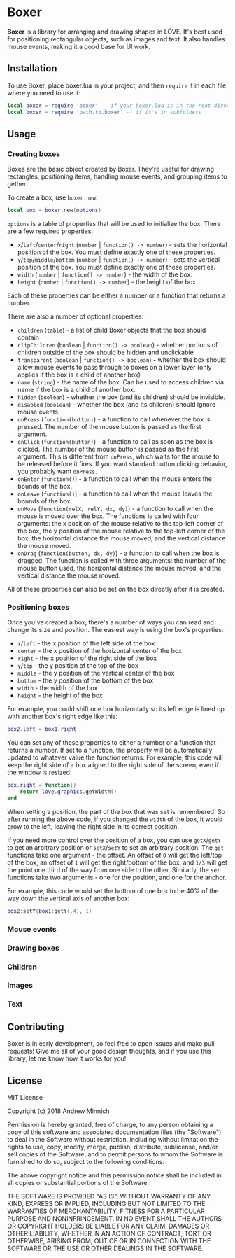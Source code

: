 Boxer
=====

**Boxer** is a library for arranging and drawing shapes in LÖVE. It's best used for positioning rectangular objects, such as images and text. It also handles mouse events, making it a good base for UI work.

Installation
------------
To use Boxer, place boxer.lua in your project, and then `require` it in each file where you need to use it:

```lua
local boxer = require 'boxer' -- if your boxer.lua is in the root directory
local boxer = require 'path.to.boxer' -- if it's in subfolders
```

Usage
-----

### Creating boxes

Boxes are the basic object created by Boxer. They're useful for drawing rectangles, positioning items, handling mouse events, and grouping items to gether.

To create a box, use `boxer.new`:

```lua
local box = boxer.new(options)
```

`options` is a table of properties that will be used to initialize the box. There are a few required properties:
- `x`/`left`/`center`/`right` (`number` | `function() -> number`) - sets the horizontal position of the box. You must define exactly one of these properties.
- `y`/`top`/`middle`/`bottom` (`number` | `function() -> number`) - sets the vertical position of the box. You must define exactly one of these properties.
- `width` (`number` | `function() -> number`) - the width of the box.
- `height` (`number` | `function() -> number`) - the height of the box.

Each of these properties can be either a number or a function that returns a number.

There are also a number of optional properties:
- `children` (`table`) - a list of child Boxer objects that the box should contain
- `clipChildren` (`boolean` | `function() -> boolean`) - whether portions of children outside of the box should be hidden and unclickable
- `transparent` (`boolean` | `function() -> boolean`) - whether the box should allow mouse events to pass through to boxes on a lower layer (only applies if the box is a child of another box)
- `name` (`string`) - the name of the box. Can be used to access children via name if the box is a child of another box.
- `hidden` (`boolean`) - whether the box (and its children) should be invisible.
- `disabled` (`boolean`) - whether the box (and its children) should ignore mouse events.
- `onPress` (`function(button)`) - a function to call whenever the box is pressed. The number of the mouse button is passed as the first argument.
- `onClick` (`function(button)`) - a function to call as soon as the box is clicked. The number of the mouse button is passed as the first argument. This is different from `onPress`, which waits for the mouse to be released before it fires. If you want standard button clicking behavior, you probably want `onPress`.
- `onEnter` (`function()`) - a function to call when the mouse enters the bounds of the box.
- `onLeave` (`function()`) - a function to call when the mouse leaves the bounds of the box.
- `onMove` (`function(relX, relY, dx, dy)`) - a function to call when the mouse is moved over the box. The functions is called with four arguments: the x position of the mouse relative to the top-left corner of the box, the y position of the mouse relative to the top-left corner of the box, the horizontal distance the mouse moved, and the vertical distance the mouse moved.
- `onDrag` (`function(button, dx, dy)`) - a function to call when the box is dragged. The function is called with three arguments: the number of the mouse button used, the horizontal distance the mouse moved, and the vertical distance the mouse moved.

All of these properties can also be set on the box directly after it is created.

### Positioning boxes

Once you've created a box, there's a number of ways you can read and change its size and position. The easiest way is using the box's properties:
- `x`/`left` - the x position of the left side of the box
- `center` - the x position of the horizontal center of the box
- `right` - the x position of the right side of the box
- `y`/`top` - the y position of the top of the box
- `middle` - the y position of the vertical center of the box
- `bottom` - the y position of the bottom of the box
- `width` - the width of the box
- `height` - the height of the box

For example, you could shift one box horizontally so its left edge is lined up with another box's right edge like this:

```lua
box2.left = box1.right
```

You can set any of these properties to either a number or a function that returns a number. If set to a function, the property will be automatically updated to whatever value the function returns. For example, this code will keep the right side of a box aligned to the right side of the screen, even if the window is resized:

```lua
box.right = function()
	return love.graphics.getWidth()
end
```

When setting a position, the part of the box that was set is remembered. So after running the above code, if you changed the `width` of the box, it would grow to the left, leaving the right side in its correct position.

If you need more control over the position of a box, you can use `getX`/`getY` to get an arbitrary position or `setX`/`setY` to set an arbitrary position. The `get` functions take one argument - the offset. An offset of `0` will get the left/top of the box, an offset of `1` will get the right/bottom of the box, and `1/3` will get the point one third of the way from one side to the other. Similarly, the `set` functions take two arguments - one for the position, and one for the anchor.

For example, this code would set the bottom of one box to be 40% of the way down the vertical axis of another box:

```lua
box2:setY(box1:getY(.4), 1)
```

### Mouse events

### Drawing boxes

### Children

### Images

### Text

Contributing
------------
Boxer is in early development, so feel free to open issues and make pull requests! Give me all of your good design thoughts, and if you use this library, let me know how it works for you!

License
-------
MIT License

Copyright (c) 2018 Andrew Minnich

Permission is hereby granted, free of charge, to any person obtaining a copy
of this software and associated documentation files (the "Software"), to deal
in the Software without restriction, including without limitation the rights
to use, copy, modify, merge, publish, distribute, sublicense, and/or sell
copies of the Software, and to permit persons to whom the Software is
furnished to do so, subject to the following conditions:

The above copyright notice and this permission notice shall be included in all
copies or substantial portions of the Software.

THE SOFTWARE IS PROVIDED "AS IS", WITHOUT WARRANTY OF ANY KIND, EXPRESS OR
IMPLIED, INCLUDING BUT NOT LIMITED TO THE WARRANTIES OF MERCHANTABILITY,
FITNESS FOR A PARTICULAR PURPOSE AND NONINFRINGEMENT. IN NO EVENT SHALL THE
AUTHORS OR COPYRIGHT HOLDERS BE LIABLE FOR ANY CLAIM, DAMAGES OR OTHER
LIABILITY, WHETHER IN AN ACTION OF CONTRACT, TORT OR OTHERWISE, ARISING FROM,
OUT OF OR IN CONNECTION WITH THE SOFTWARE OR THE USE OR OTHER DEALINGS IN THE
SOFTWARE.

